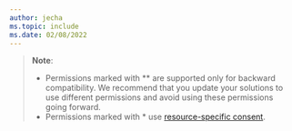 ```yaml
---
author: jecha
ms.topic: include
ms.date: 02/08/2022
---
```


<!-- markdownlint-disable MD041-->


> **Note**:
> - Permissions marked with ** are supported only for backward compatibility. We recommend that you update your solutions to use different permissions and avoid using these permissions going forward.
> - Permissions marked with * use [resource-specific consent](/microsoftteams/platform/graph-api/rsc/resource-specific-consent).